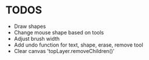 # TODOS
- Draw shapes
- Change mouse shape based on tools
- Adjust brush width
- Add undo function for text, shape, erase, remove tool
- Clear canvas 'topLayer.removeChildren()'
